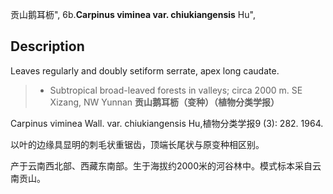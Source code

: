 贡山鹅耳枥",
6b.**Carpinus viminea var. chiukiangensis** Hu",

## Description
Leaves regularly and doubly setiform serrate, apex long caudate.

> *  Subtropical broad-leaved forests in valleys; circa 2000 m. SE Xizang, NW Yunnan
**贡山鹅耳枥（变种）（植物分类学报）**

Carpinus viminea Wall. var. chiukiangensis Hu,植物分类学报9 (3): 282. 1964.

以叶的边缘具显明的刺毛状重锯齿，顶端长尾状与原变种相区别。

产于云南西北部、西藏东南部。生于海拔约2000米的河谷林中。模式标本采自云南贡山。
